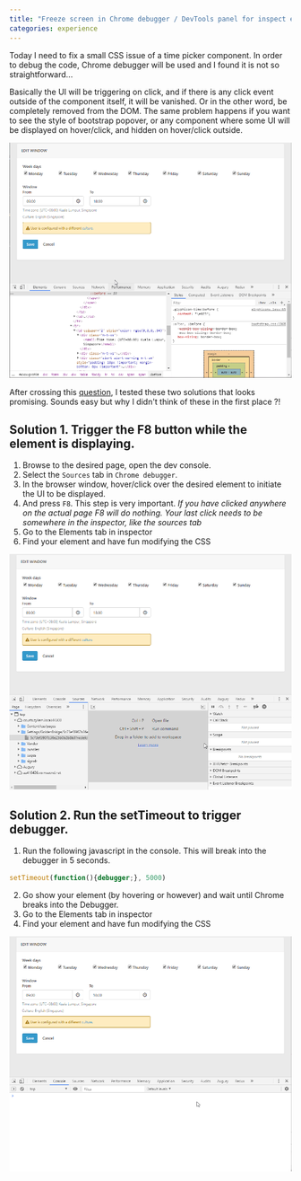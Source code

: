 ```yaml
---
title: "Freeze screen in Chrome debugger / DevTools panel for inspect element that will disappear on hover/click"
categories: experience
---
```


Today I need to fix a small CSS issue of a time picker component. In order to debug the code, Chrome debugger will be used and I found it is not so straightforward...

Basically the UI will be triggering on click, and if there is any click event outside of the component itself, it will be vanished. Or in the other word, be completely removed from the DOM. The same problem happens if you want to see the style of bootstrap popover, or any component where some UI will be displayed on hover/click, and hidden on hover/click outside.

![StackOverFlow](https://github.com/trungk18/trungk18.github.io/raw/master/img/blog/freeze-screen-debugger-chrome-1.gif)

After crossing this [question](https://stackoverflow.com/q/17931571/3375906), I tested these two solutions that looks promising. Sounds easy but why I didn't think of these in the first place ?!

## Solution 1. Trigger the F8 button while the element is displaying.

1. Browse to the desired page, open the dev console.
2. Select the `Sources` tab in `Chrome debugger`.
3. In the browser window, hover/click over the desired element to initiate the UI to be displayed.
4. And press `F8`. This step is very important. *If you have clicked anywhere on the actual page F8 will do nothing. Your last click needs to be somewhere in the inspector, like the sources tab*
5. Go to the Elements tab in inspector
6. Find your element and have fun modifying the CSS

![Solution 1](https://github.com/trungk18/trungk18.github.io/raw/master/img/blog/freeze-screen-debugger-chrome-solution-1.gif)


## Solution 2. Run the setTimeout to trigger debugger.

1. Run the following javascript in the console. This will break into the debugger in 5 seconds.

```javascript
setTimeout(function(){debugger;}, 5000)
```

2. Go show your element (by hovering or however) and wait until Chrome breaks into the Debugger.
3. Go to the Elements tab in inspector
4. Find your element and have fun modifying the CSS

![Solution 2](https://github.com/trungk18/trungk18.github.io/raw/master/img/blog/freeze-screen-debugger-chrome-solution-2.gif)
